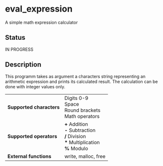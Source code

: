 # eval_expression

A simple math expression calculator

## Status

IN PROGRESS

## Description

This programm takes as argument a characters string representing an arithmetic expression and prints its calculated result. The calculation can be done with integer values only.

<table>
  <tr>
    <td> <b>Supported characters</b> </td> <td> Digits 0-9<br>
                                                Space <br>
                                                Round brackets <br>
                                                Math operators </td>
  </tr>
  <tr>
    <td> <b>Supported operators</b> </td> <td> <b>+</b> Addition <br>
                                               <b>-</b> Subtraction <br>
                                               <b>/</b> Division <br>
                                               <b>*</b> Multiplication <br>
                                               <b>%</b> Modulo </td>
  </tr>
  <tr>
    <td> <b>External functions</b> </td> <td> write, malloc, free </td>
  </tr>
</table>
